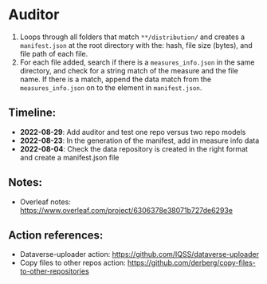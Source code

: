 # Auditor

1. Loops through all folders that match ```**/distribution/``` and creates a ```manifest.json``` at the root directory with the: hash, file size (bytes), and file path of each file.
2. For each file added, search if there is a ```measures_info.json``` in the same directory, and check for a string match of the measure and the file name. If there is a match, append the data match from the ```measures_info.json``` on to the element in ```manifest.json```.

Timeline:
---
- **2022-08-29**: Add auditor and test one repo versus two repo models
- **2022-08-23**: In the generation of the manifest, add in measure info data
- **2022-08-04**: Check the data repository is created in the right format and create a manifest.json file

Notes:
---
- Overleaf notes: https://www.overleaf.com/project/6306378e38071b727de6293e

Action references:
---
- Dataverse-uploader action: https://github.com/IQSS/dataverse-uploader
- Copy files to other repos action: https://github.com/derberg/copy-files-to-other-repositories

